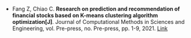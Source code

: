 * Fang Z, Chiao C. <b>Research on prediction and recommendation of financial stocks based on K-means clustering algorithm optimization[J]</b>. Journal of Computational Methods in Sciences and Engineering, vol. Pre-press, no. Pre-press, pp. 1-9, 2021. [Link](https://content.iospress.com/articles/journal-of-computational-methods-in-sciences-and-engineering/jcm204716)
